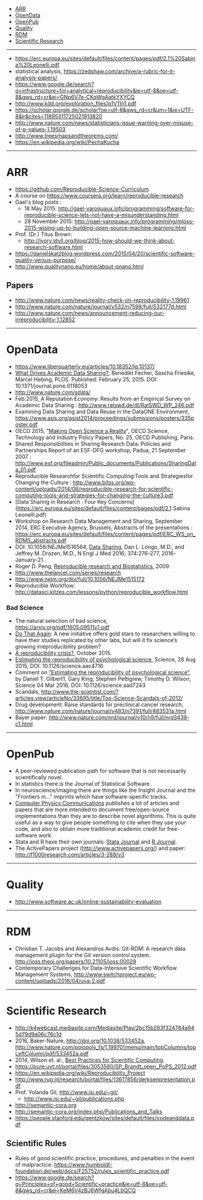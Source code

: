 + [ARR](#arr)
+ [OpenData](#opendata)
+ [OpenPub](#openpub)
+ [Quality](#quality)
+ [RDM](#rdm)
+ [Scientific Research](#scientific-research)

----

+ https://erc.europa.eu/sites/default/files/content/pages/pdf/2.1%20Sabina%20Leonelli.pdf
+ statistical analysis, https://zedshaw.com/archive/a-rubric-for-it-analysis-papers/
+ https://www.google.de/search?q=infrastructure+for+analytical+reproducibility&ie=utf-8&oe=utf-8&gws_rd=cr&ei=GNp6V7e-CKqWgAatkYXYCQ
+ http://www.kdd.org/exploration_files/p1V11n1.pdf
+ https://scholar.google.de/scholar?oe=utf-8&gws_rd=cr&um=1&ie=UTF-8&lr&cites=11895311725021913820
+ http://www.nature.com/news/statisticians-issue-warning-over-misuse-of-p-values-1.19503
+ http://www.treesmapsandtheorems.com/
+ https://en.wikipedia.org/wiki/PechaKucha

----

# ARR
+ https://github.com/Reproducible-Science-Curriculum
+ A course on https://www.coursera.org/learn/reproducible-research
+ Gael's blog posts : 
    + 18 May 2015: http://gael-varoquaux.info/programming/software-for-reproducible-science-lets-not-have-a-misunderstanding.html
    + 28 November 2015: http://gael-varoquaux.info/programming/mloss-2015-wising-up-to-building-open-source-machine-learning.html
+ Prof. (Dr.) Titus Brown:
    + http://ivory.idyll.org/blog/2015-how-should-we-think-about-research-software.html
+ https://danielskatzblog.wordpress.com/2015/04/20/scientific-software-quality-versus-purpose/
+ http://www.qualitynano.eu/home/about-qnano.html

## Papers
+ http://www.nature.com/news/reality-check-on-reproducibility-1.19961
+ http://www.nature.com/nature/journal/v532/n7598/full/532177d.html
+ http://www.nature.com/news/announcement-reducing-our-irreproducibility-1.12852

----

# OpenData
+ https://www.liberquarterly.eu/articles/10.18352/lq.10137/
+ [What Drives Academic Data Sharing?](http://journals.plos.org/plosone/article?id=10.1371/journal.pone.0118053), Benedikt Fecher, Sascha Friesike, Marcel Hebing, PLOS. Published: February 25, 2015. DOI: 10.1371/journal.pone.0118053
+ http://www.nature.com/sdata/
+ Feb.2015, A Reputation Economy: Results from an Empirical Survey on Academic Data Sharing : http://www.ratswd.de/dl/RatSWD_WP_246.pdf
+ Examining Data Sharing and Data Reuse in the DataONE Environment, https://www.asis.org/asist2014/proceedings/submissions/posters/335poster.pdf
+ OECD 2015, “[Making Open Science a Reality](http://dx.doi.org/10.1787/5jrs2f963zs1-en)”, OECD Science, Technology and Industry Policy Papers, No. 25, OECD Publishing, Paris.
+ Shared Responsibilities in Sharing Research Data: Policies and Partnerships Report of an ESF-DFG workshop, Padua, 21 September 2007 : http://www.esf.org/fileadmin/Public_documents/Publications/SharingData_01.pdf
+ Reproducible Researchfor Scientific Computing:Tools and Strategiesfor Changing the Culture : http://www.bitss.org/wp-content/uploads/2014/06/reproducible-research-for-scientific-computing-tools-and-strategies-for-changing-the-culture3.pdf
+ [Data Sharing in Research : Four Key Concerns](https://erc.europa.eu/sites/default/files/content/pages/pdf/2.1 Sabina Leonelli.pdf)
+ Workshop on Research Data Management and Sharing, September 2014, ERC Executive Agency, Brussels, Abstracts of the presentations : https://erc.europa.eu/sites/default/files/content/pages/pdf/ERC_WS_on_RDMS_abstracts.pdf
+ DOI: 10.1056/NEJMe1516564, [Data Sharing](http://www.nejm.org/doi/full/10.1056/NEJMe1516564), Dan L. Longo, M.D., and Jeffrey M. Drazen, M.D., N Engl J Med 2016; 374:276-277, 2016-January-21.
+ Roger D. Peng, [Reproducible research and Biostatistics](http://biostatistics.oxfordjournals.org/content/10/3/405.full.pdf+html), 2009.
+ http://www.thelancet.com/series/research
+ http://www.nejm.org/doi/full/10.1056/NEJMe1515172
+ Reproducible Workflow: http://datasci.kitzes.com/lessons/python/reproducible_workflow.html

### Bad Science
+ The natural selection of bad science, https://arxiv.org/pdf/1605.09511v1.pdf
+ [Do That Again](http://www.the-scientist.com/?articles.view/articleNo/32486/title/Do-That-Again/): A new initiative offers gold stars to researchers willing to have their studies replicated by other labs, but will it fix science’s growing irreproducibility problem?
+ [A reproducibility crisis?](http://www.apa.org/monitor/2015/10/share-reproducibility.aspx), October 2015.
+ [Estimating the reproducibility of psychological science](http://science.sciencemag.org/content/349/6251/aac4716.full), Science, 28 Aug 2015, DOI: 10.1126/science.aac4716
+ Comment on [“Estimating the reproducibility of psychological science”](http://science.sciencemag.org/content/351/6277/1037.2?ijkey=53a3ef280e8e860dacda2f1eb83e165d80a41401&keytype2=tf_ipsecsha), by Daniel T. Gilbert1, Gary King, Stephen Pettigrew, Timothy D. Wilson, Science  04 Mar 2016, DOI: 10.1126/science.aad7243
+ Scandals, http://www.the-scientist.com/?articles.view/articleNo/33695/title/Top-Science-Scandals-of-2012/
+ Drug development: Raise standards for preclinical cancer research, http://www.nature.com/nature/journal/v483/n7391/full/483531a.html
+ Bayer paper: http://www.nature.com/nrd/journal/v10/n9/full/nrd3439-c1.html


----

# OpenPub
+ A peer-reviewed publication path for software that is not necessarily scientifically novel. 
+ In statistics there is the Journal of Statistical Software.
+ In neuroscience/imaging there are things like the Insight Journal and the "Frontiers in..." imprints which have software-specific tracks.
+ [Computer Physics Communications](http://www.journals.elsevier.com/computer-physics-communications/) publishes a lot of articles and papers that are more intended to document free/open-source implementations than they are to describe novel algorithms. This is quite useful as a way to give people something to cite when they use your code, and also to obtain more traditional academic credit for free-software work.
+ Stata and R have their own journals: [Stata Journal](http://www.stata-journal.com/) and [R Journal](https://journal.r-project.org/). 
+ The ActivePapers project (http://www.activepapers.org/) and paper: http://f1000research.com/articles/3-289/v3


----

# Quality
+ http://www.software.ac.uk/online-sustainability-evaluation

----

# RDM 
+ Christian T. Jacobs and Alexandros Avdis: Git-RDM: A research data management plugin for the Git version control system.
http://joss.theoj.org/papers/10.21105/joss.00029
+ Contemporary Challenges for Data-Intensive Scientific Workflow Management Systems, http://www.switchproject.eu/wp-content/uploads/2016/04/uva-2.pdf

----

# Scientific Research
+ http://k4webcast.mediasite.com/Mediasite/Play/2bc15b283f324784a945d79d9a06c76c1d
+ 2016, Baker-Nature, http://doi.org/10.1038/533452a, http://www.nature.com/polopoly_fs/1.19970!/menu/main/topColumns/topLeftColumn/pdf/533452a.pdf
+ 2014, Wilson et. al., [Best Practices for Scientific Computing](http://www.plosbiology.org/article/fetchObject.action?uri=info:doi/10.1371/journal.pbio.1001745&representation=PDF).
+ https://pure.uvt.nl/portal/files/3053560/SP_Brandt_open_PoPS_2012.pdf
+ https://en.wikipedia.org/wiki/Reproducibility_Project
+ http://www.rug.nl/research/portal/files/13617856/derksenpresentation.pdf
+ Prof. Yolanda Gil, http://www.isi.edu/~gil/
    + http://www.isi.edu/~gil/publications.php
+ http://semantic-cora.org
+ http://semantic-cora.org/index.php/Publications_and_Talks
+ https://people.stanford.edu/gentzkow/sites/default/files/codeanddata.pdf

## Scientific Rules
+ Rules of good scientific practice, procedures, and penalties in the event of malpractice: https://www.humboldt-foundation.de/web/docs/F25752/rules_scientific_practice.pdf
+ https://www.google.de/search?q=Principles+of+good+Scientific+practice&ie=utf-8&oe=utf-8&gws_rd=cr&ei=KeM6V4zBJ6WfgAbu4LbQCQ
